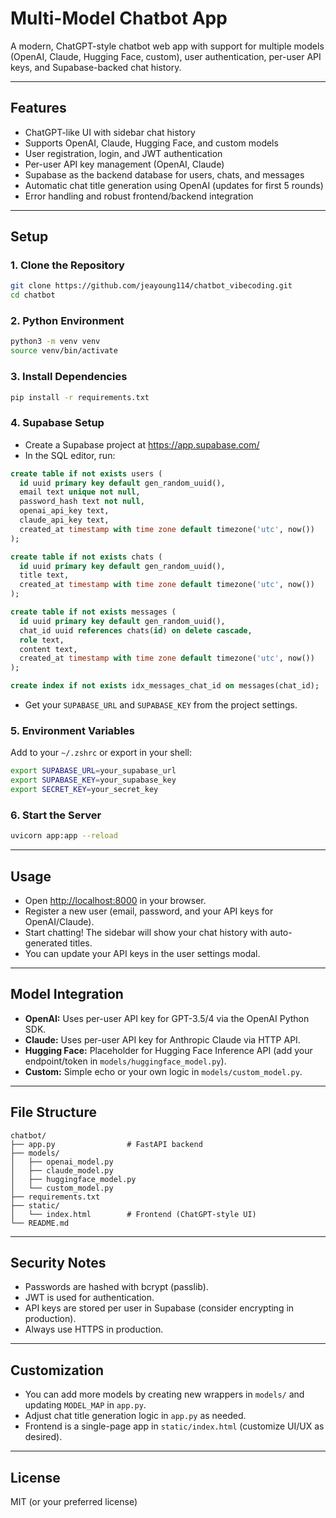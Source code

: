 # Multi-Model Chatbot App

A modern, ChatGPT-style chatbot web app with support for multiple models (OpenAI, Claude, Hugging Face, custom), user authentication, per-user API keys, and Supabase-backed chat history.

---

## Features
- ChatGPT-like UI with sidebar chat history
- Supports OpenAI, Claude, Hugging Face, and custom models
- User registration, login, and JWT authentication
- Per-user API key management (OpenAI, Claude)
- Supabase as the backend database for users, chats, and messages
- Automatic chat title generation using OpenAI (updates for first 5 rounds)
- Error handling and robust frontend/backend integration

---

## Setup

### 1. Clone the Repository
```sh
git clone https://github.com/jeayoung114/chatbot_vibecoding.git
cd chatbot
```

### 2. Python Environment
```sh
python3 -m venv venv
source venv/bin/activate
```

### 3. Install Dependencies
```sh
pip install -r requirements.txt
```

### 4. Supabase Setup
- Create a Supabase project at https://app.supabase.com/
- In the SQL editor, run:
```sql
create table if not exists users (
  id uuid primary key default gen_random_uuid(),
  email text unique not null,
  password_hash text not null,
  openai_api_key text,
  claude_api_key text,
  created_at timestamp with time zone default timezone('utc', now())
);

create table if not exists chats (
  id uuid primary key default gen_random_uuid(),
  title text,
  created_at timestamp with time zone default timezone('utc', now())
);

create table if not exists messages (
  id uuid primary key default gen_random_uuid(),
  chat_id uuid references chats(id) on delete cascade,
  role text,
  content text,
  created_at timestamp with time zone default timezone('utc', now())
);

create index if not exists idx_messages_chat_id on messages(chat_id);
```
- Get your `SUPABASE_URL` and `SUPABASE_KEY` from the project settings.

### 5. Environment Variables
Add to your `~/.zshrc` or export in your shell:
```sh
export SUPABASE_URL=your_supabase_url
export SUPABASE_KEY=your_supabase_key
export SECRET_KEY=your_secret_key
```

### 6. Start the Server
```sh
uvicorn app:app --reload
```

---

## Usage
- Open [http://localhost:8000](http://localhost:8000) in your browser.
- Register a new user (email, password, and your API keys for OpenAI/Claude).
- Start chatting! The sidebar will show your chat history with auto-generated titles.
- You can update your API keys in the user settings modal.

---

## Model Integration
- **OpenAI:** Uses per-user API key for GPT-3.5/4 via the OpenAI Python SDK.
- **Claude:** Uses per-user API key for Anthropic Claude via HTTP API.
- **Hugging Face:** Placeholder for Hugging Face Inference API (add your endpoint/token in `models/huggingface_model.py`).
- **Custom:** Simple echo or your own logic in `models/custom_model.py`.

---

## File Structure
```
chatbot/
├── app.py                # FastAPI backend
├── models/
│   ├── openai_model.py
│   ├── claude_model.py
│   ├── huggingface_model.py
│   └── custom_model.py
├── requirements.txt
├── static/
│   └── index.html        # Frontend (ChatGPT-style UI)
└── README.md
```

---

## Security Notes
- Passwords are hashed with bcrypt (passlib).
- JWT is used for authentication.
- API keys are stored per user in Supabase (consider encrypting in production).
- Always use HTTPS in production.

---

## Customization
- You can add more models by creating new wrappers in `models/` and updating `MODEL_MAP` in `app.py`.
- Adjust chat title generation logic in `app.py` as needed.
- Frontend is a single-page app in `static/index.html` (customize UI/UX as desired).

---

## License
MIT (or your preferred license) 